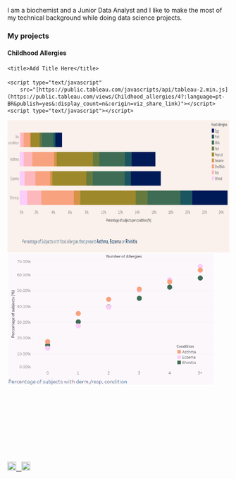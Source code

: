 I am a biochemist and a Junior Data Analyst and I like to make the most of my technical background while doing data science projects.
  

### My projects  

#### Childhood Allergies

<html>
<head>

    <title>Add Title Here</title>

    <script type="text/javascript"
	    src="[https://public.tableau.com/javascripts/api/tableau-2.min.js](https://public.tableau.com/views/Childhood_allergies/4?:language=pt-BR&publish=yes&:display_count=n&:origin=viz_share_link)"></script>
    <script type="text/javascript"></script>

<a href="https://github.com/joanafloresc/Childhood_allergies">
<img src="images/ca.PNG" height="300"/> <img src="images/cb.PNG" height="300"/> 
</a>
<p>&nbsp;</p> 
<p></p> 
<p>&nbsp;</p> 
<p></p>
<p>&nbsp;</p> 
<p></p>
<p>&nbsp;</p> 
<p></p>
<p>&nbsp;</p> 
<p></p>
<a href="https://www.linkedin.com/in/joanafloresc/">
  <img src="https://static-00.iconduck.com/assets.00/linkedin-icon-512x512-dhkaf9ri.png" height="20" width="20" />
  &nbsp;
</a>
<a href="https://github.com/joanafloresc)">
  <img src="https://cdn-icons-png.flaticon.com/512/25/25231.png" height="20" width="20" />
</a>
